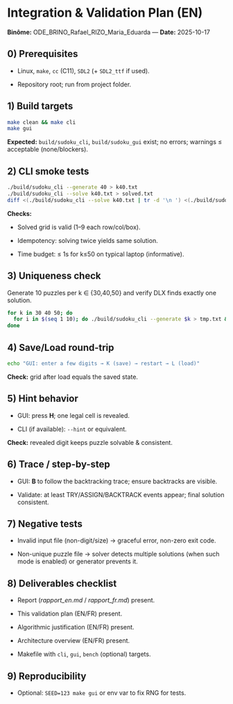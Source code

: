 # Integration & Validation Plan (EN)
**Binôme:** ODE_BRINO_Rafael_RIZO_Maria_Eduarda — **Date:** 2025-10-17

## 0) Prerequisites
- Linux, `make`, `cc` (C11), `SDL2` (+ `SDL2_ttf` if used).

- Repository root; run from project folder.

## 1) Build targets
```bash
make clean && make cli
make gui
```
**Expected:** `build/sudoku_cli`, `build/sudoku_gui` exist; no errors; warnings ≤ acceptable (none/blockers).

## 2) CLI smoke tests
```bash
./build/sudoku_cli --generate 40 > k40.txt
./build/sudoku_cli --solve k40.txt > solved.txt
diff <(./build/sudoku_cli --solve k40.txt | tr -d '\n ') <(./build/sudoku_cli --solve k40.txt | tr -d '\n ')
```
**Checks:**

- Solved grid is valid (1–9 each row/col/box).

- Idempotency: solving twice yields same solution.

- Time budget: ≤ 1s for k≤50 on typical laptop (informative).

## 3) Uniqueness check
Generate 10 puzzles per k ∈ {30,40,50} and verify DLX finds exactly one solution.

```bash
for k in 30 40 50; do
  for i in $(seq 1 10); do ./build/sudoku_cli --generate $k > tmp.txt && ./build/sudoku_cli --solve tmp.txt >/dev/null; done
done
```

## 4) Save/Load round-trip
```bash
echo "GUI: enter a few digits → K (save) → restart → L (load)"
```
**Check:** grid after load equals the saved state.

## 5) Hint behavior
- GUI: press **H**; one legal cell is revealed.

- CLI (if available): `--hint` or equivalent.

**Check:** revealed digit keeps puzzle solvable & consistent.

## 6) Trace / step-by-step
- GUI: **B** to follow the backtracking trace; ensure backtracks are visible.

- Validate: at least TRY/ASSIGN/BACKTRACK events appear; final solution consistent.

## 7) Negative tests
- Invalid input file (non-digit/size) → graceful error, non-zero exit code.

- Non-unique puzzle file → solver detects multiple solutions (when such mode is enabled) or generator prevents it.

## 8) Deliverables checklist
- Report (*rapport_en.md* / *rapport_fr.md*) present.

- This validation plan (EN/FR) present.

- Algorithmic justification (EN/FR) present.

- Architecture overview (EN/FR) present.

- Makefile with `cli`, `gui`, `bench` (optional) targets. 

## 9) Reproducibility
- Optional: `SEED=123 make gui` or env var to fix RNG for tests.
